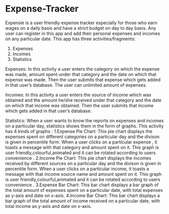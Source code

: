 # Expense-Tracker
Expensie is a user friendly expense tracker especially for those who earn wages on a
daily basis and have a strict budget on day to day basis. Any user can register in this
app and add their personal expenses and incomes on any particular date. This app has
three activities/fragments:
1. Expenses
2. Incomes
3. Statistics

Expenses: In this activity a user enters the category on which the expense was
made, amount spent under that category and the date on which that expense was
made. Then the user submits that expense which gets added in that user’s database.
The user can unlimited amount of expenses.

Incomes: In this activity a user enters the source of income which was obtained
and the amount he/she received under that category and the date on which that
income was obtained. Then the user submits that income which gets added in that
user’s database.

Statistics: When a user wants to know the reports on expenses and incomes on a
particular day, statistics shows them in the form of graphs. This activity has 4 kinds
of graphs :
1.Expense Pie Chart: This pie chart displays the expenses spent on different
categories on a particular day and the divison is given in percentile form. When a user
clicks on a particular expense , it toasts a message with that category and amount
spent on it. This graph is user friendly,colourful,animated and it can be rotated
according to users convenience .
2.Income Pie Chart: This pie chart displays the incomes received by different
sources on a particular day and the divison is given in percentile form. When a user
clicks on a particular income, it toasts a message with that income source name and
amount spent on it. This graph is user friendly,colourful,animated and it can be
rotated according to users convenience .
3.Expense Bar Chart: This bar chart displays a bar graph of the total amount of
expenses spent on a particular date, with total expenses as y-axis and date on x-axis.
4.Income Bar Chart: This bar chart displays a bar graph of the total amount of
income received on a particular date, with total income as y-axis and date on x-axis.
